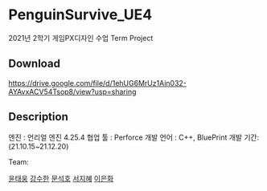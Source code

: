 
# PenguinSurvive_UE4

2021년 2학기 게임PX디자인 수업 Term Project

## Download
 https://drive.google.com/file/d/1ehUG6MrUz1Ain032-AYAvxACV54Tsop8/view?usp=sharing

## Description
엔진 : 언리얼 엔진 4.25.4
협업 툴 : Perforce
개발 언어 : C++, BluePrint
개발 기간:(21.10.15~21.12.20)


Team: 

[윤태웅](https://github.com/yuntaewoong)
[강수한](https://github.com/tngksdlstk12)
[문석호](https://github.com/khumsh)
[서지혜](https://github.com/doro1129)
[이은화](https://github.com/eunhwa19)

 

